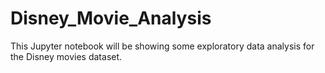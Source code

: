 # Disney_Movie_Analysis
This Jupyter notebook will be showing some exploratory data analysis for the Disney movies dataset.
